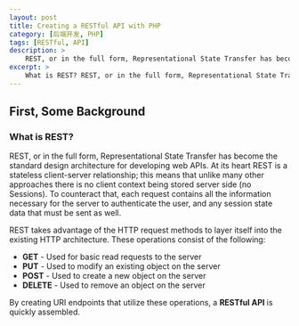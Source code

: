```yaml
---
layout: post
title: Creating a RESTful API with PHP
category: [后端开发, PHP]
tags: [RESTful, API]
description: >
    REST, or in the full form, Representational State Transfer has become the standard design architecture for developing web APIs
excerpt: >
    What is REST? REST, or in the full form, Representational State Transfer has become the standard design architecture for developing web APIs. At its heart REST is a stateless client-server relationship; this means that unlike many other approaches there is no client context being stored server side (no Sessions). To counteract that, each request contains all the information necessary for the server to authenticate the user, and any session state data that must be sent as well.
---
```


## First, Some Background

### What is REST?

REST, or in the full form, Representational State Transfer has become the standard design architecture for developing web APIs. At its heart REST is a stateless client-server relationship; this means that unlike many other approaches there is no client context being stored server side (no Sessions). To counteract that, each request contains all the information necessary for the server to authenticate the user, and any session state data that must be sent as well.

REST takes advantage of the HTTP request methods to layer itself into the existing HTTP architecture. These operations consist of the following:

- **GET** - Used for basic read requests to the server
- **PUT** - Used to modify an existing object on the server
- **POST** - Used to create a new object on the server
- **DELETE** - Used to remove an object on the server

By creating URI endpoints that utilize these operations, a **RESTful API** is quickly assembled.